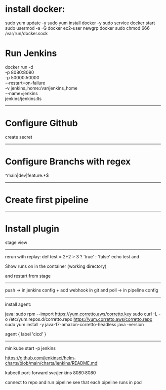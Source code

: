 
# install docker:
sudo yum update -y
sudo yum install docker -y
sudo service docker start
sudo usermod -a -G docker ec2-user
newgrp docker
sudo chmod 666 /var/run/docker.sock


# Run Jenkins

docker run -d \
    -p 8080:8080 \
    -p 50000:50000 \
    --restart=on-failure \
    -v jenkins_home:/var/jenkins_home \
    --name=jenkins \
    jenkins/jenkins:lts


--------

# Configure Github
create secret

--------

# Configure Branchs with regex
^main|dev|feature.*$


--------

# Create first pipeline


--------

# Install plugin
stage view

--------

rerun with replay:
    def test = 2+2 > 3 ? 'true' : 'false'
    echo test
and

Show runs on in the container (working directory)

and
restart from stage

--------

push -> in jenkins config + add webhook in git
and
poll -> in pipeline config

--------

install agent:

java:
sudo rpm --import https://yum.corretto.aws/corretto.key
sudo curl -L -o /etc/yum.repos.d/corretto.repo https://yum.corretto.aws/corretto.repo
sudo yum install -y java-17-amazon-corretto-headless
java -version


agent { label 'cicd' }

----------

minikube start -p jenkins

https://github.com/jenkinsci/helm-charts/blob/main/charts/jenkins/README.md

kubectl port-forward svc/jenkins 8080:8080

connect to repo and run pipeline
see that each pipeline runs in pod
